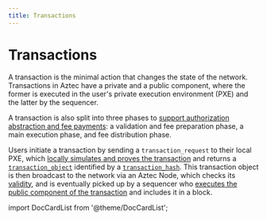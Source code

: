 ```yaml
---
title: Transactions
---
```


# Transactions

A transaction is the minimal action that changes the state of the network. Transactions in Aztec have a private and a public component, where the former is executed in the user's private execution environment (PXE) and the latter by the sequencer.

A transaction is also split into three phases to [support authorization abstraction and fee payments](../gas-and-fees/index.md#fees): a validation and fee preparation phase, a main execution phase, and fee distribution phase.

Users initiate a transaction by sending a `transaction_request`<!-- link to defn. Is the `TransactionRequest` defined in circuits/private-kernel-initial the correct definition for this context? Or is it the "Execution Request" that's defined in the `./local-execution` section? --> to their local PXE, which [locally simulates and proves the transaction](./local-execution.md) and returns a [`transaction_object`](./tx-object.md#transaction-object-struct) identified by a [`transaction_hash`](./tx-object.md#transaction-hash). This transaction object is then broadcast to the network via an Aztec Node, which checks its [validity](./validity.md), and is eventually picked up by a sequencer who [executes the public component of the transaction](./public-execution.md) and includes it in a block.

import DocCardList from '@theme/DocCardList';

<DocCardList />
